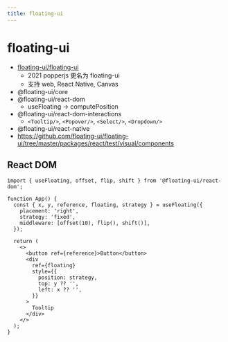 ```yaml
---
title: floating-ui
---
```


# floating-ui

- [floating-ui/floating-ui](https://github.com/floating-ui/floating-ui)
  - 2021 popperjs 更名为 floating-ui
  - 支持 web, React Native, Canvas
- @floating-ui/core
- @floating-ui/react-dom
  - useFloating -> computePosition
- @floating-ui/react-dom-interactions
  - `<Tooltip/>`, `<Popover/>`, `<Select/>`, `<Dropdown/>`
- @floating-ui/react-native
- https://github.com/floating-ui/floating-ui/tree/master/packages/react/test/visual/components

## React DOM

```tsx
import { useFloating, offset, flip, shift } from '@floating-ui/react-dom';

function App() {
  const { x, y, reference, floating, strategy } = useFloating({
    placement: 'right',
    strategy: 'fixed',
    middleware: [offset(10), flip(), shift()],
  });

  return (
    <>
      <button ref={reference}>Button</button>
      <div
        ref={floating}
        style={{
          position: strategy,
          top: y ?? '',
          left: x ?? '',
        }}
      >
        Tooltip
      </div>
    </>
  );
}
```
